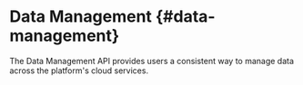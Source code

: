 # Data Management {#data-management}

The Data Management API provides users a consistent way to manage data across the platform's cloud services.